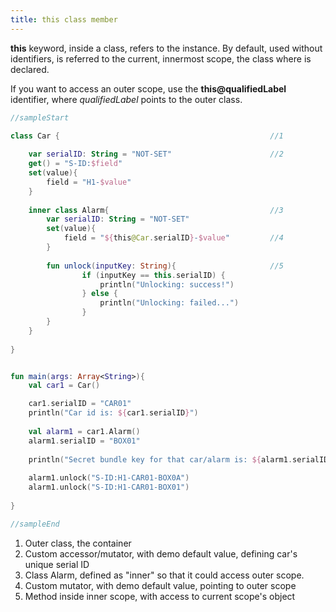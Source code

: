 ```yaml
---
title: this class member
---
```

    
**this** keyword, inside a class, refers to the instance. By default, used without identifiers, is referred to the current, innermost scope, the class where is declared. 

If you want to access an outer scope, use the **this@qualifiedLabel** identifier, where *qualifiedLabel* points to the outer class.


<div class="sample" markdown="1">

```kotlin
//sampleStart

class Car {                                               //1         
    
    var serialID: String = "NOT-SET"                      //2
    get() = "S-ID:$field"
    set(value){
        field = "H1-$value"
    }    
            
    inner class Alarm{                                    //3
        var serialID: String = "NOT-SET"                  
        set(value){
            field = "${this@Car.serialID}-$value"         //4
        }
        
        fun unlock(inputKey: String){                     //5
                if (inputKey == this.serialID) {
                    println("Unlocking: success!")
                } else {
                    println("Unlocking: failed...")
                }
        }           
    }
       
}


fun main(args: Array<String>){
    val car1 = Car()

    car1.serialID = "CAR01"
    println("Car id is: ${car1.serialID}")
    
    val alarm1 = car1.Alarm()
    alarm1.serialID = "BOX01"
    
    println("Secret bundle key for that car/alarm is: ${alarm1.serialID}")
    
    alarm1.unlock("S-ID:H1-CAR01-BOX0A")
    alarm1.unlock("S-ID:H1-CAR01-BOX01")
    
}

//sampleEnd
```

1. Outer class, the container
2. Custom accessor/mutator, with demo default value, defining car's unique serial ID
3. Class Alarm, defined as "inner" so that it could access outer scope. 
4. Custom mutator, with demo default value, pointing to outer scope
5. Method inside inner scope, with access to current scope's object

</div>

    
